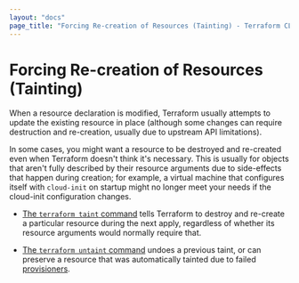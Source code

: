 ```yaml
---
layout: "docs"
page_title: "Forcing Re-creation of Resources (Tainting) - Terraform CLI"
---
```


# Forcing Re-creation of Resources (Tainting)

When a resource declaration is modified, Terraform usually attempts to update
the existing resource in place (although some changes can require destruction
and re-creation, usually due to upstream API limitations).

In some cases, you might want a resource to be destroyed and re-created even
when Terraform doesn't think it's necessary. This is usually for objects that
aren't fully described by their resource arguments due to side-effects that
happen during creation; for example, a virtual machine that configures itself
with `cloud-init` on startup might no longer meet your needs if the cloud-init
configuration changes.

- [The `terraform taint` command](/docs/cli/commands/taint.html) tells Terraform to
  destroy and re-create a particular resource during the next apply, regardless
  of whether its resource arguments would normally require that.

- [The `terraform untaint` command](/docs/cli/commands/untaint.html) undoes a
  previous taint, or can preserve a resource that was automatically tainted due
  to failed [provisioners](/docs/language/resources/provisioners/syntax.html).
